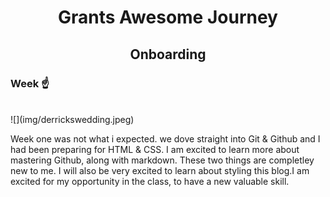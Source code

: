 <h1 align="center"> Grants Awesome Journey </h1>
<h2 align="center"> Onboarding </h2>
<h3>Week ☝️ </h3>
<br>
![](img/derrickswedding.jpeg)
<br>
<p>Week one was not what i expected. we dove straight into Git & Github and I had been preparing for HTML & CSS.
  I am excited to learn more about mastering Github, along with markdown. These two things are completley new to me. I will also be very excited to learn about styling this blog.I am excited for my opportunity in the class, to have a new valuable skill.</p>




